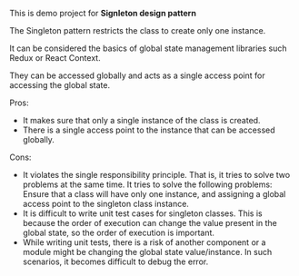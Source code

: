 This is demo project for **Signleton design pattern**

The Singleton pattern restricts the class to create only one instance.

It can be considered the basics of global state management libraries such Redux or React Context.

They can be accessed globally and acts as a single access point for accessing the global state.

Pros:
 * It makes sure that only a single instance of the class is created.
 * There is a single access point to the instance that can be accessed globally.
 
Cons:
* It violates the single responsibility principle. That is, it tries to solve two problems at the same time. It tries to solve the following problems: Ensure that a class will have only one instance, and assigning a global access point to the singleton class instance.
* It is difficult to write unit test cases for singleton classes. This is because the order of execution can change the value present in the global state, so the order of execution is important.
* While writing unit tests, there is a risk of another component or a module might be changing the global state value/instance. In such scenarios, it becomes difficult to debug the error.
